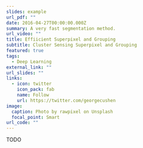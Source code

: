 ```yaml
---
slides: example
url_pdf: ""
date: 2016-04-27T00:00:00.000Z
summary: A very fast segmentation method.
url_video: ""
title: Effiicient Superpixel and Grouping
subtitle: Cluster Sensing Superpixel and Grouping
featured: true
tags:
  - Deep Learning
external_link: ""
url_slides: ""
links:
  - icon: twitter
    icon_pack: fab
    name: Follow
    url: https://twitter.com/georgecushen
image:
  caption: Photo by rawpixel on Unsplash
  focal_point: Smart
url_code: ""
---
```


TODO